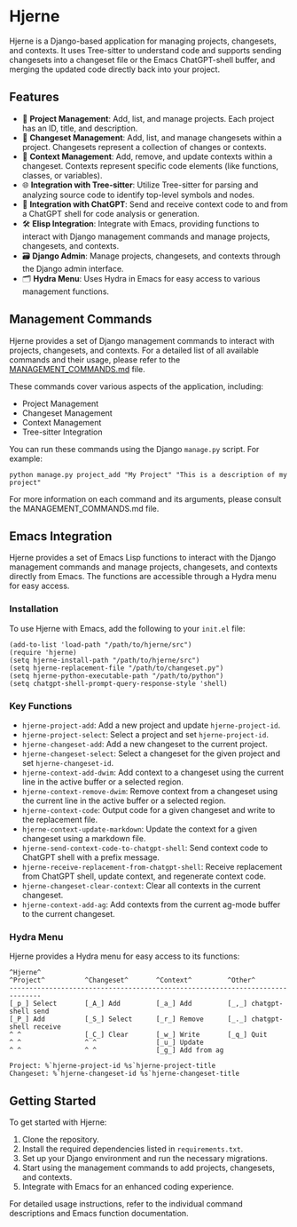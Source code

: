 # Hjerne

Hjerne is a Django-based application for managing projects, changesets, and contexts. It uses Tree-sitter to understand code and supports sending changesets into a changeset file or the Emacs ChatGPT-shell buffer, and merging the updated code directly back into your project.

## Features

- 📁 **Project Management**: Add, list, and manage projects. Each project has an ID, title, and description.
- 🌳 **Changeset Management**: Add, list, and manage changesets within a project. Changesets represent a collection of changes or contexts.
- 📝 **Context Management**: Add, remove, and update contexts within a changeset. Contexts represent specific code elements (like functions, classes, or variables).
- 🌐 **Integration with Tree-sitter**: Utilize Tree-sitter for parsing and analyzing source code to identify top-level symbols and nodes.
- 🧠 **Integration with ChatGPT**: Send and receive context code to and from a ChatGPT shell for code analysis or generation.
- 🛠️ **Elisp Integration**: Integrate with Emacs, providing functions to interact with Django management commands and manage projects, changesets, and contexts.
- 🗃️ **Django Admin**: Manage projects, changesets, and contexts through the Django admin interface.
- 🗂️ **Hydra Menu**: Uses Hydra in Emacs for easy access to various management functions.

## Management Commands

Hjerne provides a set of Django management commands to interact with projects, changesets, and contexts. For a detailed list of all available commands and their usage, please refer to the [MANAGEMENT_COMMANDS.md](MANAGEMENT_COMMANDS.md) file.

These commands cover various aspects of the application, including:

- Project Management
- Changeset Management
- Context Management
- Tree-sitter Integration

You can run these commands using the Django `manage.py` script. For example:

```
python manage.py project_add "My Project" "This is a description of my project"
```

For more information on each command and its arguments, please consult the MANAGEMENT_COMMANDS.md file.

## Emacs Integration

Hjerne provides a set of Emacs Lisp functions to interact with the Django management commands and manage projects, changesets, and contexts directly from Emacs. The functions are accessible through a Hydra menu for easy access.

### Installation

To use Hjerne with Emacs, add the following to your `init.el` file:

```emacs-lisp
(add-to-list 'load-path "/path/to/hjerne/src")
(require 'hjerne)
(setq hjerne-install-path "/path/to/hjerne/src")
(setq hjerne-replacement-file "/path/to/changeset.py")
(setq hjerne-python-executable-path "/path/to/python")
(setq chatgpt-shell-prompt-query-response-style 'shell)
```

### Key Functions

- `hjerne-project-add`: Add a new project and update `hjerne-project-id`.
- `hjerne-project-select`: Select a project and set `hjerne-project-id`.
- `hjerne-changeset-add`: Add a new changeset to the current project.
- `hjerne-changeset-select`: Select a changeset for the given project and set `hjerne-changeset-id`.
- `hjerne-context-add-dwim`: Add context to a changeset using the current line in the active buffer or a selected region.
- `hjerne-context-remove-dwim`: Remove context from a changeset using the current line in the active buffer or a selected region.
- `hjerne-context-code`: Output code for a given changeset and write to the replacement file.
- `hjerne-context-update-markdown`: Update the context for a given changeset using a markdown file.
- `hjerne-send-context-code-to-chatgpt-shell`: Send context code to ChatGPT shell with a prefix message.
- `hjerne-receive-replacement-from-chatgpt-shell`: Receive replacement from ChatGPT shell, update context, and regenerate context code.
- `hjerne-changeset-clear-context`: Clear all contexts in the current changeset.
- `hjerne-context-add-ag`: Add contexts from the current ag-mode buffer to the current changeset.

### Hydra Menu

Hjerne provides a Hydra menu for easy access to its functions:

```
^Hjerne^
^Project^          ^Changeset^       ^Context^         ^Other^
------------------------------------------------------------------------------
[_p_] Select       [_A_] Add         [_a_] Add         [_,_] chatgpt-shell send
[_P_] Add          [_S_] Select      [_r_] Remove      [_._] chatgpt-shell receive
^ ^                [_C_] Clear       [_w_] Write       [_q_] Quit
^ ^                ^ ^               [_u_] Update
^ ^                ^ ^               [_g_] Add from ag

Project: %`hjerne-project-id %s`hjerne-project-title
Changeset: %`hjerne-changeset-id %s`hjerne-changeset-title
```

## Getting Started

To get started with Hjerne:

1. Clone the repository.
2. Install the required dependencies listed in `requirements.txt`.
3. Set up your Django environment and run the necessary migrations.
4. Start using the management commands to add projects, changesets, and contexts.
5. Integrate with Emacs for an enhanced coding experience.

For detailed usage instructions, refer to the individual command descriptions and Emacs function documentation.
